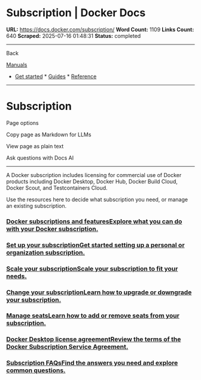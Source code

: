 # Subscription | Docker Docs

**URL:** https://docs.docker.com/subscription/
**Word Count:** 1109
**Links Count:** 640
**Scraped:** 2025-07-16 01:48:31
**Status:** completed

---

Back

[Manuals](https://docs.docker.com/manuals/)

  * [Get started](https://docs.docker.com/get-started/)   * [Guides](https://docs.docker.com/guides/)   * [Reference](https://docs.docker.com/reference/)

* * *

# Subscription

Page options

Copy page as Markdown for LLMs

View page as plain text

Ask questions with Docs AI

* * *

A Docker subscription includes licensing for commercial use of Docker products including Docker Desktop, Docker Hub, Docker Build Cloud, Docker Scout, and Testcontainers Cloud.

Use the resources here to decide what subscription you need, or manage an existing subscription.

### [Docker subscriptions and featuresExplore what you can do with your Docker subscription.](https://docs.docker.com/subscription/details/)

### [Set up your subscriptionGet started setting up a personal or organization subscription.](https://docs.docker.com/subscription/setup/)

### [Scale your subscriptionScale your subscription to fit your needs.](https://docs.docker.com/subscription/scale/)

### [Change your subscriptionLearn how to upgrade or downgrade your subscription.](https://docs.docker.com/subscription/change/)

### [Manage seatsLearn how to add or remove seats from your subscription.](https://docs.docker.com/subscription/manage-seats/)

### [Docker Desktop license agreementReview the terms of the Docker Subscription Service Agreement.](https://docs.docker.com/subscription/desktop-license/)

### [Subscription FAQsFind the answers you need and explore common questions.](https://docs.docker.com/subscription/faq/)